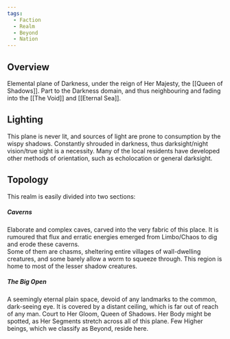 ```yaml
---
tags:
  - Faction
  - Realm
  - Beyond
  - Nation
---
```

## Overview
Elemental plane of Darkness, under the reign of Her Majesty, the [[Queen of Shadows]].
Part to the Darkness domain, and thus neighbouring and fading into the [[The Void]] and [[Eternal Sea]]. 
## Lighting
This plane is never lit, and sources of light are prone to consumption by the wispy shadows. Constantly shrouded in darkness, thus darksight/night vision/true sight is a necessity. Many of the local residents have developed other methods of orientation, such as echolocation or general darksight. 
 

## Topology
This realm is easily divided into two sections: 
##### Caverns
Elaborate and complex caves, carved into the very fabric of this place. It is rumoured that flux and erratic energies emerged from Limbo/Chaos to dig and erode these caverns.   
Some of them are chasms, sheltering entire villages of wall-dwelling creatures, and some barely allow a worm to squeeze through.
This region is home to most of the lesser shadow creatures.
##### The Big Open
A seemingly eternal plain space, devoid of any landmarks to the common, dark-seeing eye. 
It is covered by a distant ceiling, which is far out of reach of any man. 
Court to Her Gloom, Queen of Shadows. Her Body might be spotted, as Her Segments stretch across all of this plane. 
Few Higher beings, which we classify as Beyond, reside here.